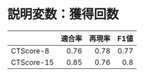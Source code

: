 # 説明変数：獲得回数
| | 適合率 | 再現率 | F1値 |
| :-- | --: | --: | --: |
| CTScore-8 | 0.76 | 0.78 | 0.77 |
| CTScore-15 | 0.85 | 0.76 | 0.8 |

